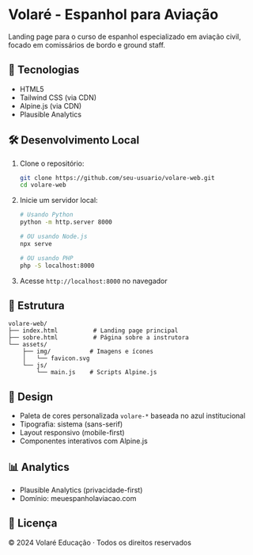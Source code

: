 # Volaré - Espanhol para Aviação

Landing page para o curso de espanhol especializado em aviação civil, focado em comissários de bordo e ground staff.

## 🚀 Tecnologias

- HTML5
- Tailwind CSS (via CDN)
- Alpine.js (via CDN)
- Plausible Analytics

## 🛠️ Desenvolvimento Local

1. Clone o repositório:
   ```bash
   git clone https://github.com/seu-usuario/volare-web.git
   cd volare-web
   ```

2. Inicie um servidor local:
   ```bash
   # Usando Python
   python -m http.server 8000
   
   # OU usando Node.js
   npx serve
   
   # OU usando PHP
   php -S localhost:8000
   ```

3. Acesse `http://localhost:8000` no navegador

## 📝 Estrutura

```
volare-web/
├── index.html          # Landing page principal
├── sobre.html          # Página sobre a instrutora
└── assets/
    ├── img/           # Imagens e ícones
    │   └── favicon.svg
    └── js/
        └── main.js    # Scripts Alpine.js
```

## 🎨 Design

- Paleta de cores personalizada `volare-*` baseada no azul institucional
- Tipografia: sistema (sans-serif)
- Layout responsivo (mobile-first)
- Componentes interativos com Alpine.js

## 📊 Analytics

- Plausible Analytics (privacidade-first)
- Domínio: meuespanholaviacao.com

## 📄 Licença

© 2024 Volaré Educação · Todos os direitos reservados
